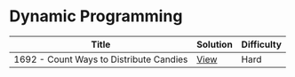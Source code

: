 # Dynamic Programming

| Title                                   | Solution                                                                     | Difficulty |
| --------------------------------------- | ---------------------------------------------------------------------------- | ---------- |
| 1692 - Count Ways to Distribute Candies | [View](../solutions/1600-1699/1692-count-ways-to-distribute-candies-hard.md) | Hard       |
